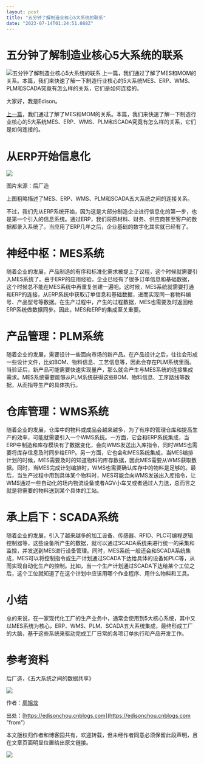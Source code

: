```yaml
---
layout: post
title: "五分钟了解制造业核心5大系统的联系"
date: "2023-07-14T01:24:51.088Z"
---
```

五分钟了解制造业核心5大系统的联系
=================

![五分钟了解制造业核心5大系统的联系](https://img2023.cnblogs.com/blog/381412/202307/381412-20230707175319119-1113519112.png) 上一篇，我们通过了解了MES和MOM的关系。本篇，我们来快速了解一下制造行业核心的5大系统MES、ERP、WMS、PLM和SCADA究竟有怎么样的关系，它们是如何连接的。

大家好，我是Edison。

[上一篇](https://www.cnblogs.com/edisonchou/p/mes_baisc_foundation_chap3.html)，我们通过了解了MES和MOM的关系。本篇，我们来快速了解一下制造行业核心的5大系统MES、ERP、WMS、PLM和SCADA究竟有怎么样的关系，它们是如何连接的。

****从ERP开始信息化****
=================

![](https://img2023.cnblogs.com/blog/381412/202307/381412-20230707175037115-2070623431.png)

图片来源：后厂造

上图粗略描述了MES、ERP、WMS、PLM和SCADA五大系统之间的连接关系。

不过，我们先从ERP系统开始，因为这是大部分制造企业进行信息化的第一步，也是第一个引入的信息系统。通过ERP，我们将原材料、财务、供应商甚至客户的数据都录入系统了。当应用了ERP几年之后，企业基础的数字化其实就已经有了。

****神经中枢：MES系统****
==================

随着企业的发展，产品制造的有序和标准化需求被提上了议程，这个时候就需要引入MES系统了。由于ERP的应用经验，企业已经有了很多订单信息和基础数据，这个时候总不能在MES系统中再重复创建一遍吧。这时候，MES系统就需要打通和ERP的连接，从ERP系统中获取订单信息和基础数据，进而实现同一套物料编号、产品型号等数据。在生产过程中，产生的过程数据，MES也需要及时返回给ERP系统做数据同步。因此，MES和ERP的集成至关重要。

****产品管理：PLM系统****
==================

随着企业的发展，需要设计一些面向市场的新产品。在产品设计之后，往往会形成一些设计文件，比如BOM、物料信息、工艺信息等，因此会存在PLM系统里面。当验证后，新产品可能需要快速实现量产，那么就会产生与MES系统的连接集成需求。MES系统需要能够从PLM系统获得这些BOM、物料信息、工序路线等数据，从而指导生产的具体执行。

****仓库管理：WMS系统****
==================

随着企业的发展，仓库中的物料或成品会越来越多，为了有序的管理仓库和提高生产的效率，可能就需要引入一个WMS系统。一方面，它会和ERP系统集成，当ERP中制造和库存模块有了数据变化，会向WMS发送出入库指令，同时WMS也需要将库存信息及时同步给ERP。另一方面，它也会和MES系统集成，当MES编排计划的时候，MES需要及时的知道物料的库存数据，因此MES需要从WMS获取数据。同时，当MES完成计划编排时，WMS也需要确认库存中的物料是足够的。最后，当生产过程中用到具体某个物料时，MES可能会向WMS发送出入库指令，让WMS通过一些自动化的场内物流设备或者AGV小车又或者通过人力送，总而言之就是将需要的物料送到某个具体的工站。

****承上启下：SCADA系统****
====================

随着企业的发展，引入了越来越多的加工设备、传感器、RFID、PLC可编程逻辑控制器等，这些设备所产生的数据，就可以通过SCADA系统来进行统一的采集和监控，并发送到MES进行设备管理。同时，MES系统一般还会和SCADA系统集成，MES可以将控制指令或生产计划通过SCADA下达给具体的设备如PLC等，从而实现自动化生产的控制。比如，当一个生产计划通过SCADA下达给某个工位之后，这个工位就知道了在这个计划中应该用哪个作业程序、用什么物料和工具。

****小结****
==========

总的来说，在一家现代化工厂的生产业务中，通常会使用到5大核心系统，其中又以MES系统为核心，ERP、WMS、PLM、SCADA五大系统集成，最终形成工厂的大脑，基于这些系统来驱动完成工厂日常的各项订单执行和产品开发工作。

****参考资料****
============

后厂造，《五大系统之间的数据共享》

![](https://images.cnblogs.com/cnblogs_com/edisonchou/1647700/o_200902144330EdisonTalk-Footer.jpg)

作者：[周旭龙](https://edisonchou.cnblogs.com "author")

出处：[https://edisonchou.cnblogs.com](https://edisonchou.cnblogs.com "from")

本文版权归作者和博客园共有，欢迎转载，但未经作者同意必须保留此段声明，且在文章页面明显位置给出原文链接。

[![](http://service.t.sina.com.cn/widget/qmd/2068032061/d643d182/10.png)](https://weibo.com/u/2068032061?s=6uyXnP)